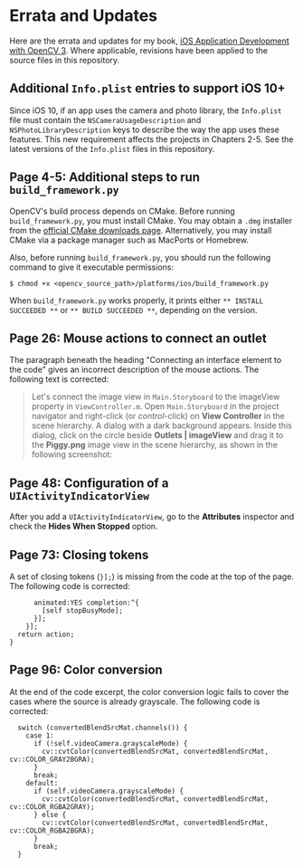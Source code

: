 # Errata and Updates

Here are the errata and updates for my book, [iOS Application Development with OpenCV 3](https://www.packtpub.com/application-development/ios-application-development-opencv). Where applicable, revisions have been applied to the source files in this repository.

## Additional `Info.plist` entries to support iOS 10+

Since iOS 10, if an app uses the camera and photo library, the `Info.plist` file must contain the `NSCameraUsageDescription` and `NSPhotoLibraryDescription` keys to describe the way the app uses these features. This new requirement affects the projects in Chapters 2-5. See the latest versions of the `Info.plist` files in this repository.

## Page 4-5: Additional steps to run `build_framework.py`

OpenCV's build process depends on CMake. Before running `build_framework.py`, you must install CMake. You may obtain a `.dmg` installer from the [official CMake downloads page](https://cmake.org/download/). Alternatively, you may install CMake via a package manager such as MacPorts or Homebrew.

Also, before running `build_framework.py`, you should run the following command to give it executable permissions:

```
$ chmod +x <opencv_source_path>/platforms/ios/build_framework.py
```

When `build_framework.py` works properly, it prints either `** INSTALL SUCCEEDED **` or `** BUILD SUCCEEDED **`, depending on the version.

## Page 26: Mouse actions to connect an outlet

The paragraph beneath the heading "Connecting an interface element to the code" gives an incorrect description of the mouse actions. The following text is corrected:

> Let's connect the image view in `Main.Storyboard` to the imageView property in `ViewController.m`. Open `Main.Storyboard` in the project navigator and right-click (or *control*-click) on **View Controller** in the scene hierarchy. A dialog with a dark background appears. Inside this dialog, click on the circle beside **Outlets | imageView** and drag it to the **Piggy.png** image view in the scene hierarchy, as shown in the following screenshot:

## Page 48: Configuration of a `UIActivityIndicatorView`

After you add a `UIActivityIndicatorView`, go to the **Attributes** inspector and check the **Hides When Stopped** option.

## Page 73: Closing tokens

A set of closing tokens (`}];`) is missing from the code at the top of the page. The following code is corrected:

```
      animated:YES completion:^{
        [self stopBusyMode];
      }];
    }];
  return action;
}
```

## Page 96: Color conversion

At the end of the code excerpt, the color conversion logic fails to cover the cases where the source is already grayscale. The following code is corrected:

```
  switch (convertedBlendSrcMat.channels()) {
    case 1:
      if (!self.videoCamera.grayscaleMode) {
        cv::cvtColor(convertedBlendSrcMat, convertedBlendSrcMat, cv::COLOR_GRAY2BGRA);
      }
      break;
    default:
      if (self.videoCamera.grayscaleMode) {
        cv::cvtColor(convertedBlendSrcMat, convertedBlendSrcMat, cv::COLOR_RGBA2GRAY);
      } else {
        cv::cvtColor(convertedBlendSrcMat, convertedBlendSrcMat, cv::COLOR_RGBA2BGRA);
      }
      break;
  }
```
